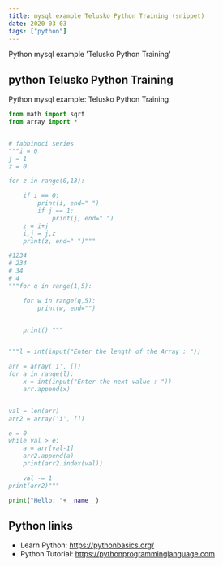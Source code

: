 ```yaml
---
title: mysql example Telusko Python Training (snippet)
date: 2020-03-03
tags: ["python"]
---
```

Python mysql example 'Telusko Python Training'


## python Telusko Python Training

Python mysql example: Telusko Python Training

```python
from math import sqrt
from array import *


# fabbinoci series
"""i = 0
j = 1
z = 0

for z in range(0,13):

    if i == 0:
        print(i, end=" ")
        if j == 1:
            print(j, end=" ")
    z = i+j
    i,j = j,z
    print(z, end=" ")"""

#1234
# 234
# 34
# 4
"""for q in range(1,5):

    for w in range(q,5):
        print(w, end="")


    print() """


"""l = int(input("Enter the length of the Array : "))

arr = array('i', [])
for a in range(l):
    x = int(input("Enter the next value : "))
    arr.append(x)


val = len(arr)
arr2 = array('i', [])

e = 0
while val > e:
    a = arr[val-1]
    arr2.append(a)
    print(arr2.index(val))

    val -= 1
print(arr2)"""

print("Hello: "+__name__)

```

## Python links

- Learn Python: https://pythonbasics.org/
- Python Tutorial: https://pythonprogramminglanguage.com
